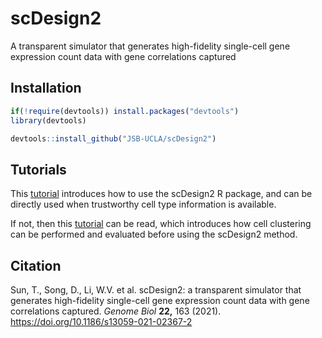 # scDesign2
A transparent simulator that generates high-fidelity single-cell gene expression count data with gene correlations captured

## Installation
```r
if(!require(devtools)) install.packages("devtools")
library(devtools)

devtools::install_github("JSB-UCLA/scDesign2")
```

## Tutorials
This [tutorial](https://htmlpreview.github.io/?https://github.com/JSB-UCLA/scDesign2/blob/master/vignettes/scDesign2.html) introduces how to use the scDesign2 R package, and can be directly used when trustworthy cell type information is available.

If not, then this [tutorial](https://htmlpreview.github.io/?https://github.com/JSB-UCLA/scDesign2/blob/master/vignettes/preprocess_clustering.html) can be read, which introduces how cell clustering can be performed and evaluated before using the scDesign2 method.

## Citation
Sun, T., Song, D., Li, W.V. et al. scDesign2: a transparent simulator that generates high-fidelity single-cell gene expression count data with gene correlations captured. *Genome Biol* **22,** 163 (2021). https://doi.org/10.1186/s13059-021-02367-2
